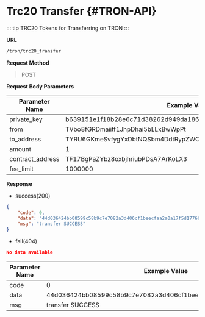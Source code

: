 # Trc20 Transfer {#TRON-API}

::: tip 
TRC20 Tokens for Transferring on TRON
:::

**URL**


```sh
/tron/trc20_transfer
```

**Request Method**


> POST




**Request Body Parameters**


| Parameter Name   | Example Value                                                    | Data Type | Required | Description |
| ---------------- | ---------------------------------------------------------------- | --------- | -------- | ----------- |
| private_key      | b639151e1f18b28e6c71d38262d949da1864871d8385a198582d57e06492960b | String    | Yes      | -           |
| from             | TVbo8fGRDmaiitf1JhpDhai5bLLxBwWpPt                               | String    | Yes      | -           |
| to_address       | TYRU6GKmeSvfygYxDbtNQSbm4DdtRypZWQ                               | String    | Yes      | -           |
| amount           | 1                                                                | String    | Yes      | -           |
| contract_address | TF17BgPaZYbz8oxbjhriubPDsA7ArKoLX3                               | String    | Yes      | -           |
| fee_limit        | 1000000                                                          | String    | Yes      | -           |

**Response**

* success(200)

```json
{
    "code": 0,
    "data": "44d036424bb08599c58b9c7e7082a3d406cf1beecfaa2a0a17f5d177662f37b5",
    "msg": "transfer SUCCESS"
}
```

* fail(404)


```json
No data available
```

| Parameter Name | Example Value                                                    | Data Type | Description |
| -------------- | ---------------------------------------------------------------- | --------- | ----------- |
| code           | 0                                                                | Number    | -           |
| data           | 44d036424bb08599c58b9c7e7082a3d406cf1beecfaa2a0a17f5d177662f37b5 | String    | -           |
| msg            | transfer SUCCESS                                                 | String    | -           |
